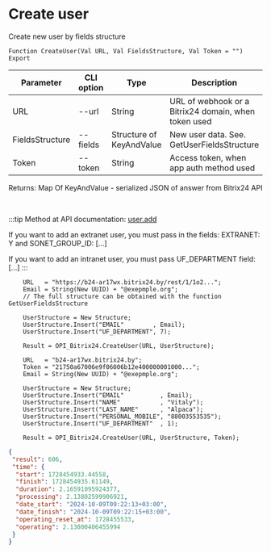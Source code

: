 ﻿---
sidebar_position: 3
---

# Create user
 Create new user by fields structure



`Function CreateUser(Val URL, Val FieldsStructure, Val Token = "") Export`

  | Parameter | CLI option | Type | Description |
  |-|-|-|-|
  | URL | --url | String | URL of webhook or a Bitrix24 domain, when token used |
  | FieldsStructure | --fields | Structure of KeyAndValue | New user data. See. GetUserFieldsStructure |
  | Token | --token | String | Access token, when app auth method used |

  
  Returns:  Map Of KeyAndValue - serialized JSON of answer from Bitrix24 API

<br/>

:::tip
Method at API documentation: [user.add](https://dev.1c-bitrix.ru/rest_help/users/user_add.php)

 If you want to add an extranet user, you must pass in the fields: EXTRANET: Y and SONET_GROUP_ID: [...]

 If you want to add an intranet user, you must pass UF_DEPARTMENT field: [...]
:::
<br/>


```bsl title="Code example"
    URL   = "https://b24-ar17wx.bitrix24.by/rest/1/1o2...";
    Email = String(New UUID) + "@exepmple.org";
    // The full structure can be obtained with the function GetUserFieldsStructure

    UserStructure = New Structure;
    UserStructure.Insert("EMAIL"        , Email);
    UserStructure.Insert("UF_DEPARTMENT", 7);

    Result = OPI_Bitrix24.CreateUser(URL, UserStructure);

    URL   = "b24-ar17wx.bitrix24.by";
    Token = "21750a67006e9f06006b12e400000001000...";
    Email = String(New UUID) + "@exepmple.org";

    UserStructure = New Structure;
    UserStructure.Insert("EMAIL"          , Email);
    UserStructure.Insert("NAME"           , "Vitaly");
    UserStructure.Insert("LAST_NAME"      , "Alpaca");
    UserStructure.Insert("PERSONAL_MOBILE", "88003553535");
    UserStructure.Insert("UF_DEPARTMENT"  , 1);

    Result = OPI_Bitrix24.CreateUser(URL, UserStructure, Token);
```
 



```json title="Result"
{
 "result": 606,
 "time": {
  "start": 1728454933.44558,
  "finish": 1728454935.61149,
  "duration": 2.16591095924377,
  "processing": 2.13802599906921,
  "date_start": "2024-10-09T09:22:13+03:00",
  "date_finish": "2024-10-09T09:22:15+03:00",
  "operating_reset_at": 1728455533,
  "operating": 2.13800406455994
 }
}
```
